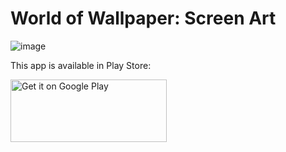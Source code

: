 # World of Wallpaper: Screen Art

![image](https://play-lh.googleusercontent.com/DYSOKlULvqTRJcEEhvw03-pGy5KCczhsz-tT8NAmFNyn3ualKjQ0Eo-xazAtFjOPm50=w5120-h2880-rw)

This app is available in Play Store:

[<img align = "left" height="100" width="250" src="https://play.google.com/intl/en_us/badges/static/images/badges/en_badge_web_generic.png" alt='Get it on Google Play' />](https://play.google.com/store/apps/details?id=com.doodle.turboracing3)
